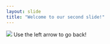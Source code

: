 ```yaml
---
layout: slide
title: "Welcome to our second slide!"
---
```

![](https://media.giphy.com/media/O3TGxo7yvCmic/giphy.gif)
Use the left arrow to go back!

